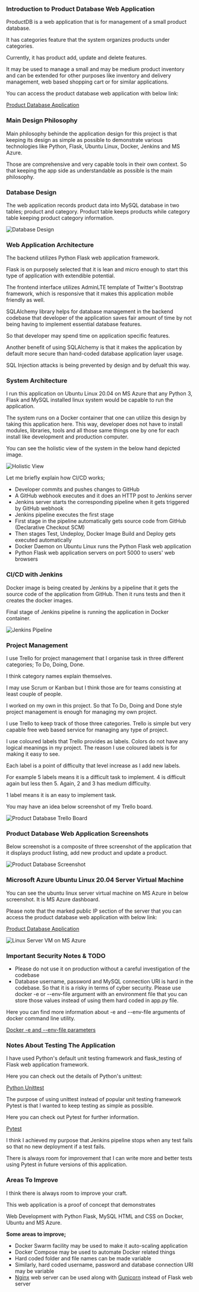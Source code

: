 ### Introduction to Product Database Web Application ###

ProductDB is a web application that is for management
of a small product database.

It has categories feature that the system organizes products
under categories.

Currently, it has product add, update and delete features.

It may be used to manage a small and may be medium product inventory
and can be extended for other purposes like inventory and delivery
management, web based shopping cart or for similar applications.

You can access the product database web application with below link:

[Product Database Application](http://20.0.8.181:5000/)

### Main Design Philosophy ###

Main philosophy behinde the application design for this project is that keeping
its design as simple as possible to demonstrate various technologies like
Python, Flask, Ubuntu Linux, Docker, Jenkins and MS Azure.

Those are comprehensive and very capable tools in their own context. So that
keeping the app side as understandable as possible is the main philosophy.

### Database Design ###

The web application records product data into MySQL database in two
tables; product and category. Product table keeps products while
category table keeping product category information.

![Database Design](/images/db-design-20-06-2022.png)

### Web Application Architecture ###

The backend utilizes Python Flask web application framework.

Flask is on purposely selected that it is lean and micro enough
to start this type of application with extendible potential.

The frontend interface utilizes AdminLTE template of Twitter's
Bootstrap framework, which is responsive that it makes this application
mobile friendly as well.

SQLAlchemy library helps for database management in the backend codebase
that developer of the application saves fair amount of time by not being 
having to implement essential database features.

So that developer may spend time on application specific features.

Another benefit of using SQLAlchemy is that it makes the application
by default more secure than hand-coded database application layer usage.

SQL Injection attacks is being prevented by design and by defualt this way.

### System Architecture ###

I run this application on Ubuntu Linux 20.04 on MS Azure that any Python 3,
Flask and MySQL installed linux system would be capable to run the application.

The system runs on a Docker container that one can utilize this design by taking
this application here. This way, developer does not have to install modules, libraries,
tools and all those same things one by one for each install like development
and production computer.

You can see the holistic view of the system in the below hand depicted image.

![Holistic View](/images/holistic-view-21-07-2022.jpg)

Let me briefly explain how CI/CD works;

* Developer commits and pushes changes to GitHub
* A GitHub webhook executes and it does an HTTP post to Jenkins server
* Jenkins server starts the corresponding pipeline when it gets triggered by GitHub webhook
* Jenkins pipeline executes the first stage
* First stage in the pipeline automatically gets source code from GitHub (Declarative Checkout SCM)
* Then stages Test, Undeploy, Docker Image Build and Deploy gets executed automatically
* Docker Daemon on Ubuntu Linux runs the Python Flask web application
* Python Flask web application servers on port 5000 to users' web browsers


### CI/CD with Jenkins ###

Docker image is being created by Jenkins by a pipeline that it gets the source
code of the application from GitHub. Then it runs tests and then it creates the
docker images.

Final stage of Jenkins pipeline is running the application in Docker container.

![Jenkins Pipeline](/images/jenkins-pipeline-21-07-2022.png)

### Project Management ###

I use Trello for project management that I organise task in three different
categories; To Do, Doing, Done.

I think category names explain themselves.

I may use Scrum or Kanban but I think those are for teams consisting at least
couple of people.

I worked on my own in this project. So that To Do, Doing and Done style project
management is enough for managing my own project.

I use Trello to keep track of those three categories. Trello is simple but very
capable free web based service for managing any type of project.

I use coloured labels that Trello provides as labels. Colors do not have
any logical meanings in my project. The reason I use coloured labels is for
making it easy to see.

Each label is a point of difficulty that level increase as I add new labels.

For example 5 labels means it is a difficult task to implement. 4 is difficult
again but less then 5. Again, 2 and 3 has medium difficulty.

1 label means it is an easy to implement task.

You may have an idea below screenshot of my Trello board.

![Product Database Trello Board](/images/my-trello-board-21-07-2022.png)

### Product Database Web Application Screenshots ###

Below screenshot is a composite of three screenshot of the application
that it displays product listing, add new product and update a product.

![Product Database Screenshot](/images/product-db-screenshot-whole.png)

### Microsoft Azure Ubuntu Linux 20.04 Server Virtual Machine ###

You can see the ubuntu linux server virtual machine on MS Azure in below
screenshot. It is MS Azure dashboard.

Please note that the marked public IP section of the server that you can
access the product database web application with below link:

[Product Database Application](http://20.0.8.181:5000/)

![Linux Server VM on MS Azure](/images/ms-azure-dashboard-my-linux-server-vm-21-07-2022.png)

### Important Security Notes & TODO ###

* Please do not use it on production without a careful investigation of the codebase
* Database username, password and MySQL connection URI is hard in the codebase. So that
it is a risky in terms of cyber security. Please use docker -e or --env-file argument
with an environment file that you can store those values instead of using them
hard coded in app.py file.

Here you can find more information about -e and --env-file arguments of docker command
line utility.

[Docker -e and --env-file parameters](https://stackoverflow.com/questions/30494050/how-do-i-pass-environment-variables-to-docker-containers)

### Notes About Testing The Application ###

I have used Python's default unit testing framework and flask_testing of Flask
web application framework.

Here you can check out the details of Python's unittest:

[Python Unittest](https://docs.python.org/3/library/unittest.html)

The purpose of using unittest instead of popular unit testing framework Pytest is
that I wanted to keep testing as simple as possible.

Here you can check out Pytest for further information.

[Pytest](https://www.pytest.org)

I think I achieved my purpose that Jenkins pipeline stops
when any test fails so that no new deployment if a test fails.

There is always room for improvement that I can write more and better
tests using Pytest in future versions of this application.

### Areas To Improve ###

I think there is always room to improve your craft.

This web application is a proof of concept that demonstrates

Web Development with Python Flask, MySQL HTML and CSS on Docker, Ubuntu
and MS Azure.

**Some areas to improve;**

* Docker Swarm facility may be used to make it auto-scaling application
* Docker Compose may be used to automate Docker related things
* Hard coded folder and file names can be made variable
* Similarly, hard coded username, password and database connection URI may be variable
* [Nginx](https://nginx.org/) web server can be used along with [Gunicorn](https://gunicorn.org/) instead of Flask web server
